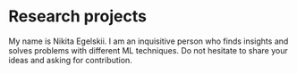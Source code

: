 # Research projects
My name is Nikita Egelskii. I am an inquisitive person who finds insights and solves problems with different ML techniques.
Do not hesitate to share your ideas and asking for contribution.
